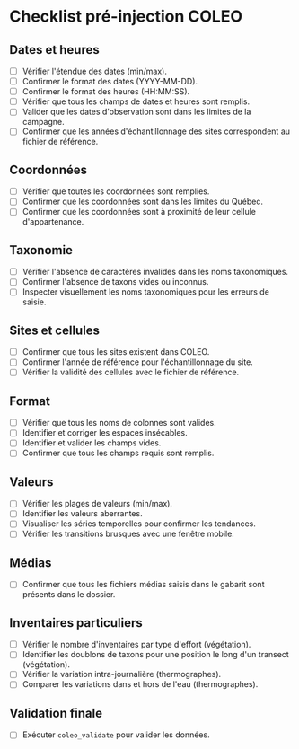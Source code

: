 # Checklist pré-injection COLEO

## Dates et heures

- [ ] Vérifier l'étendue des dates (min/max).
- [ ] Confirmer le format des dates (YYYY-MM-DD).
- [ ] Confirmer le format des heures (HH:MM:SS).
- [ ] Vérifier que tous les champs de dates et heures sont remplis.
- [ ] Valider que les dates d'observation sont dans les limites de la campagne.
- [ ] Confirmer que les années d'échantillonnage des sites correspondent au fichier de référence.

## Coordonnées

- [ ] Vérifier que toutes les coordonnées sont remplies.
- [ ] Confirmer que les coordonnées sont dans les limites du Québec.
- [ ] Confirmer que les coordonnées sont à proximité de leur cellule d'appartenance.

## Taxonomie

- [ ] Vérifier l'absence de caractères invalides dans les noms taxonomiques.
- [ ] Confirmer l'absence de taxons vides ou inconnus.
- [ ] Inspecter visuellement les noms taxonomiques pour les erreurs de saisie.

## Sites et cellules

- [ ] Confirmer que tous les sites existent dans COLEO.
- [ ] Confirmer l'année de référence pour l'échantillonnage du site.
- [ ] Vérifier la validité des cellules avec le fichier de référence.

## Format

- [ ] Vérifier que tous les noms de colonnes sont valides.
- [ ] Identifier et corriger les espaces insécables.
- [ ] Identifier et valider les champs vides.
- [ ] Confirmer que tous les champs requis sont remplis.

## Valeurs

- [ ] Vérifier les plages de valeurs (min/max).
- [ ] Identifier les valeurs aberrantes.
- [ ] Visualiser les séries temporelles pour confirmer les tendances.
- [ ] Vérifier les transitions brusques avec une fenêtre mobile.

## Médias

- [ ] Confirmer que tous les fichiers médias saisis dans le gabarit sont présents dans le dossier.

## Inventaires particuliers

- [ ] Vérifier le nombre d'inventaires par type d'effort (végétation). 
- [ ] Identifier les doublons de taxons pour une position le long d'un transect (végétation).
- [ ] Vérifier la variation intra-journalière (thermographes).
- [ ] Comparer les variations dans et hors de l'eau (thermographes).

## Validation finale

- [ ] Exécuter `coleo_validate` pour valider les données.

